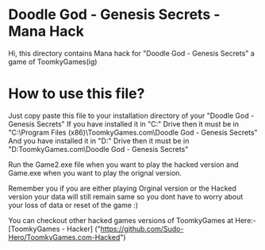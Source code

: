 # Doodle God - Genesis Secrets - Mana Hack
Hi, this directory contains Mana hack for "Doodle God - Genesis Secrets" a game of ToomkyGames(ig)

# How to use this file?
Just copy paste this file to your installation directory of your "Doodle God - Genesis Secrets"
If you have installed it in "C:" Drive then it must be in "C:\Program Files (x86)\ToomkyGames.com\Doodle God - Genesis Secrets\"
And you have installed it in "D:" Drive then it must be in "D:ToomkyGames.com\Doodle God - Genesis Secrets\"

Run the Game2.exe file when you want to play the hacked version and Game.exe when you want to play the orignal version.

Remember you if you are either playing Orginal version or the Hacked version your data will still remain same so you dont have to worry about your loss of data or reset of the game :)

You can checkout other hacked games versions of ToomkyGames at Here:- [ToomkyGames - Hacker] ("https://github.com/Sudo-Hero/ToomkyGames.com-Hacked")
